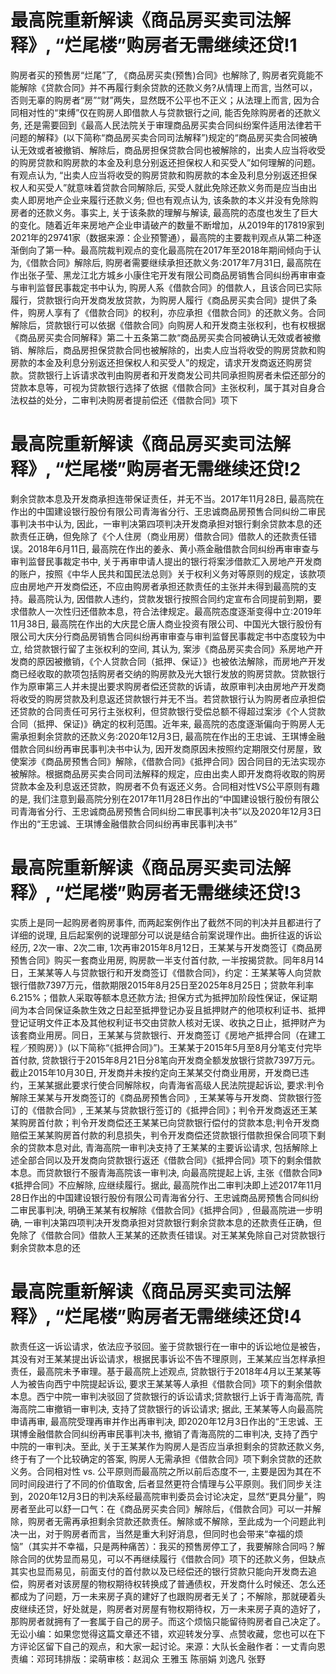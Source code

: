 # 最高院重新解读《商品房买卖司法解释》, “烂尾楼”购房者无需继续还贷!1

购房者买的预售房“烂尾”了, 《商品房买卖(预售)合同》也解除了, 购房者究竟能不能解除《贷款合同》并不再履行剩余贷款的还款义务?从情理上而言, 当然可以， 否则无辜的购房者“房”“财”两失，显然既不公平也不正义；从法理上而言, 因为合同相对性的“束缚”仅在购房人即借款人与贷款银行之间, 能否免除购房者的还款义务, 还是需要回到《最高人民法院关于审理商品房买卖合同纠纷案件适用法律若干问题的解释》(以下简称“商品房买卖合同司法解释”)规定的“商品房买卖合同被确认无效或者被撤销、解除后，商品房担保贷款合同也被解除的，出卖人应当将收受的购房贷款和购房款的本金及利息分别返还担保权人和买受人”如何理解的问题。有观点认为, “出卖人应当将收受的购房贷款和购房款的本金及利息分别返还担保权人和买受人”就意味着贷款合同解除后, 买受人就此免除还款义务而是应当由出卖人即房地产企业来履行还款义务; 但也有观点认为, 该条款的本义并没有免除购房者的还款义务。事实上, 关于该条款的理解与解读, 最高院的态度也发生了巨大的变化。随着近年来房地产企业申请破产的数量不断增加，从2019年的17819家到2021年的29741家（数据来源：企业预警通），最高院的主要裁判观点从第二种逐渐倒向了第一种。最高院裁判观点的变化最高院在2017年至2018年期间倾向于认为,《借款合同》解除后, 购房者需要继续承担还款义务:2017年7月31日, 最高院在作出张子莹、黑龙江北方城乡小康住宅开发有限公司商品房销售合同纠纷再审审查与审判监督民事裁定书中认为, 购房人系《借款合同》的借款人，且该合同已实际履行，贷款银行向开发商发放贷款，为购房人履行《商品房买卖合同》提供了条件，购房人享有了《借款合同》的权利，亦应承担《借款合同》的还款义务。合同解除后，贷款银行可以依据《借款合同》向购房人和开发商主张权利，也有权根据《商品房买卖合同解释》第二十五条第二款“商品房买卖合同被确认无效或者被撤销、解除后，商品房担保贷款合同也被解除的，出卖人应当将收受的购房贷款和购房款的本金及利息分别返还担保权人和买受人”的规定，请求开发商返还购房贷款。贷款银行上诉请求改判由购房者和开发商发公司共同承担购房者未偿还部分的贷款本息等，可视为贷款银行选择了依据《借款合同》主张权利，属于其对自身合法权益的处分，二审判决购房者提前偿还《借款合同》项下

# 最高院重新解读《商品房买卖司法解释》, “烂尾楼”购房者无需继续还贷!2

剩余贷款本息及开发商承担连带保证责任，并无不当。2017年11月28日, 最高院在作出的中国建设银行股份有限公司青海省分行、王忠诚商品房预售合同纠纷二审民事判决书中认为, 因此，一审判决第四项判决开发商承担对银行剩余贷款本息的还款责任正确，但免除了《个人住房（商业用房）借款合同》借款人的还款责任错误。2018年6月11日, 最高院在作出的姜永、黄小燕金融借款合同纠纷再审审查与审判监督民事裁定书中, 关于再审申请人提出的银行将案涉借款汇入房地产开发商的账户，按照《中华人民共和国民法总则》关于权利义务对等原则的规定，该款项应由房地产开发商偿还，不应由购房者承担还款责任的主张并未得到最高院的支持。最高院认为, 因借款人违约，贷款发银行按照合同约定宣布合同提前到期，要求借款人一次性归还借款本息，符合法律规定。最高院态度逐渐变得中立:2019年11月38日, 最高院在作出的大庆昆仑唐人商业投资有限公司、中国光大银行股份有限公司大庆分行商品房销售合同纠纷再审审查与审判监督民事裁定书中态度较为中立, 给贷款银行留了主张权利的空间, 其认为, 案涉《商品房买卖合同》系房地产开发商的原因被撤销，《个人贷款合同（抵押、保证）》也被依法解除，而房地产开发商已经收取的款项包括购房者交纳的购房款及光大银行发放的购房贷款。贷款银行作为原审第三人并未提出要求购房者偿还贷款的诉请，故原审判决由房地产开发商将收受的购房贷款及利息返还贷款银行并无不当。若贷款银行认为购房者应承担偿还贷款的合同责任可另行主张权利，但贷款银行受偿总额不得超过案涉《个人贷款合同（抵押、保证)》确定的权利范围。近年来, 最高院的态度逐渐偏向于购房人无需承担剩余贷款的还款义务:2020年12月3日, 最高院在作出的王忠诚、王琪博金融借款合同纠纷再审民事判决书中认为, 因开发商原因未按照约定期限交付房屋，致使案涉《商品房预售合同》解除，《借款合同》《抵押合同》因合同目的无法实现亦被解除。根据商品房买卖合同司法解释的规定，应由出卖人即开发商将收取的购房贷款本金及利息返还贷款，购房者不负有返还义务。合同相对性VS公平原则有趣的是, 我们注意到最高院分别在2017年11月28日作出的“中国建设银行股份有限公司青海省分行、王忠诚商品房预售合同纠纷二审民事判决书”以及2020年12月3日作出的“王忠诚、王琪博金融借款合同纠纷再审民事判决书”

# 最高院重新解读《商品房买卖司法解释》, “烂尾楼”购房者无需继续还贷!3

实质上是同一起购房者购房事件, 而两起案例作出了截然不同的判决并且都进行了详细的说理, 且后起案例的说理部分可以说是结合前案说理作出。曲折往返的诉讼经历, 2次一审、2次二审, 1次再审2015年8月12日，王某某与开发商签订《商品房预售合同》购买一套商业用房, 购房款一半支付首付款, 一半按揭贷款。同年8月14日，王某某等人与贷款银行和开发商签订《借款合同》，约定：王某某等人向贷款银行借款7397万元，借款期限2015年8月25日至2025年8月25日；贷款年利率6.215%；借款人采取等额本息还款方法; 担保方式为抵押加阶段性保证，保证期间为本合同保证条款生效之日起至抵押登记办妥且抵押财产的他项权利证书、抵押登记证明文件正本及其他权利证书交由贷款人核对无误、收执之日止，抵押财产为该套商业用房。同日，王某某与贷款银行、开发商签订《房地产抵押合同（在建工程／预购房）》(以下简称“《抵押合同》”)。王某某于2015年5月至8月分笔支付完毕首付款, 贷款银行于2015年8月21日分8笔向开发商全额发放银行贷款7397万元。截止2015年10月30日, 开发商并未按约定向王某某交付商业用房，开发商已违约，王某某据此要求行使合同解除权，向青海省高级人民法院提起诉讼, 要求:判令解除王某某与开发商签订的《商品房预售合同》, 王某某等与开发商、贷款银行签订的《借款合同》, 王某某与贷款银行签订的《抵押合同》；判令开发商返还王某某购房首付款；判令开发商偿还王某某已向贷款银行偿付的贷款本息;判令开发商赔偿王某某购房首付款的利息损失，判令开发商偿还贷款银行借款担保合同项下剩余的贷款本息对此, 青海高院一审判决支持了王某某的主要诉讼请求, 包括解除上述全部合同以及开发商向贷款银行返还《借款合同》《抵押合同》项下的剩余借款本息。而贷款银行不服青海高院该一审判决, 向最高院提起上诉, 主张《借款合同》《抵押合同》不应解除, 应继续履行。据此, 最高院作出二审判决即上述2017年11月28日作出的中国建设银行股份有限公司青海省分行、王忠诚商品房预售合同纠纷二审民事判决, 明确王某某有权解除《借款合同》《抵押合同》, 但最高院进一步明确, 一审判决第四项判决开发商承担对贷款银行剩余贷款本息的还款责任正确，但免除了《借款合同》借款人王某某的还款责任错误。对王某某免除自己对贷款银行剩余贷款本息的还

# 最高院重新解读《商品房买卖司法解释》, “烂尾楼”购房者无需继续还贷!4

款责任这一诉讼请求，依法应予驳回。鉴于贷款银行在一审中的诉讼地位是被告，其没有对王某某提出诉讼请求，根据民事诉讼不告不理原则，王某某应当怎样承担责任，最高院未予审理。基于最高院上述观点, 贷款银行于2018年4月以王某某等人为被告向西宁中院提起诉讼, 要求王某某等人承担《借款合同》项下的剩余借款本息。西宁中院一审判决驳回了贷款银行的诉讼请求;贷款银行上诉于青海高院, 青海高院二审撤销一审判决, 支持了贷款银行的诉讼请求; 据此, 王某某等人向最高院申请再审, 最高院受理再审并作出再审判决, 即2020年12月3日作出的“王忠诚、王琪博金融借款合同纠纷再审民事判决书, 撤销了青海高院的二审判决, 支持了西宁中院的一审判决。至此, 关于王某某作为购房人是否应当承担剩余的贷款还款义务, 终于有了一个比较确定的答案, 购房人无需承担《借款合同》项下剩余贷款的还款义务。合同相对性 vs. 公平原则而最高院之所以前后态度不一, 主要是因为其在不同时间段进行了不同的价值取舍, 后者显然更符合情理与公平原则。我们同步关注到，2020年12月3日的判决系经最高院审判委员会讨论决定，显然“更具分量”，购房者至此可以舒一口气：在《商品房买卖合同》解除后，《借款合同》可以一并解除，购房者无需再承担剩余贷款还款责任。解除或不解除，至此成为一个问题此判决一出，对于购房者而言，当然是重大利好消息，但同时也会带来“幸福的烦恼”（其实并不幸福，只是两种痛苦）：我买的预售房停工了，我要解除合同吗？解除合同的优势显而易见，可以不再继续履行《借款合同》项下的还款义务，但缺点其实也显而易见，前面支付的首付款以及已经偿还的银行贷款只能向开发商去追偿，购房者对该房屋的物权期待权转换成了普通债权，开发商什么时候还、怎么还都成为了问题，万一未来房子真的建好了也跟购房者无关了；不解除，那就硬着头皮继续还贷，好处就是，购房者对房屋有物权期待权，万一未来房子真的造好了，那购房者就拥有了一套属于自己的房子。而这个烦恼只能留待购房者自己决定了。无讼小编：如果您觉得这篇文章还不错，欢迎转发分享、点赞收藏，您也可以在下方评论区留下自己的观点，和大家一起讨论。来源：大队长金融作者：一丈青向恩责编：邓珂玮排版：梁萌审核：赵润众 王雅玉 陈丽娟 刘逸凡 张野

